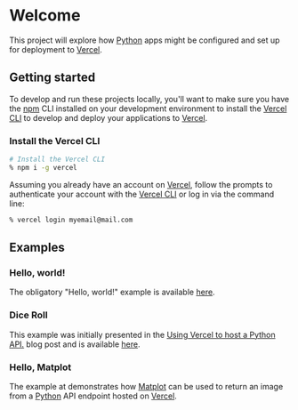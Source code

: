 # Welcome

This project will explore how [Python](https://www.python.org) apps might be configured and set up for deployment to [Vercel](https://vercel.com).

## Getting started

To develop and run these projects locally, you'll want to make sure you have the [npm](https://www.npmjs.com) CLI installed on your development environment to install the [Vercel CLI](https://vercel.com/docs/cli) to develop and deploy your applications to [Vercel](https://vercel.com).

### Install the Vercel CLI

```sh
# Install the Vercel CLI 
% npm i -g vercel
```

Assuming you already have an account on [Vercel](https://vercel.com), follow the prompts to authenticate your account with the [Vercel CLI](https://vercel.com/docs/cli) or log in via the command line:

```sh
% vercel login myemail@mail.com
```

## Examples

### Hello, world!

The obligatory "Hello, world!" example is available [here](./hello-world/README.md).

### Dice Roll

This example was initially presented in the [Using Vercel to host a Python API.](https://www.frontend-devops.com/blog/python-on-vercel) blog post and is available [here](./dice-roll/README.md).

### Hello, Matplot

The example at [](./hello-matplot/README.md) demonstrates how [Matplot](https://matplotlib.org) can be used to return an image from a [Python](https://www.python.org) API endpoint hosted on [Vercel](https://vercel.com).
